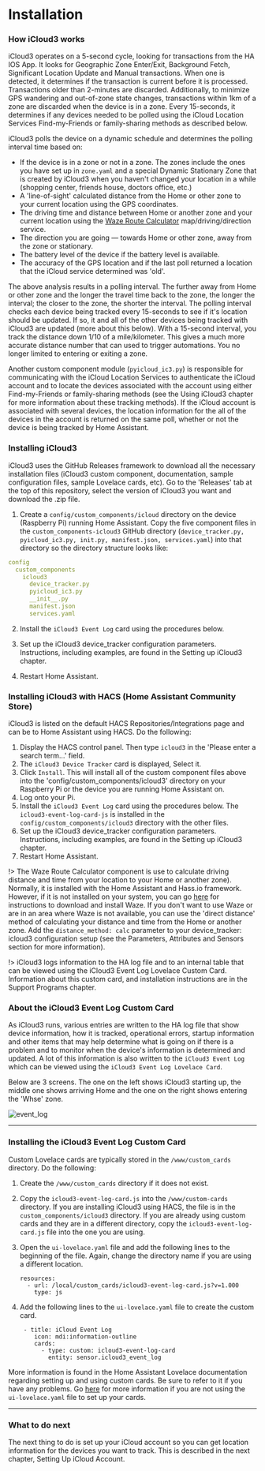 # Installation

### How iCloud3 works

iCloud3 operates on a 5-second cycle, looking for transactions from the HA IOS App. It looks for Geographic Zone Enter/Exit, Background Fetch, Significant Location Update and Manual transactions. When one is detected, it determines if the transaction is current before it is processed. Transactions older than 2-minutes are discarded. Additionally, to minimize GPS wandering and out-of-zone state changes, transactions within 1km of a zone are discarded when the device is in a zone.  Every 15-seconds, it determines if any devices needed to be polled using the iCloud Location Services Find-my-Friends or family-sharing methods as described below.

iCloud3 polls the device on a dynamic schedule and determines the polling interval time based on:

- If the device is in a zone or not in a zone. The zones include the ones you have set up in `zone.yaml` and a special Dynamic Stationary Zone that is created by iCloud3 when you haven't changed your location in a while (shopping center, friends house, doctors office, etc.)
- A 'line-of-sight' calculated distance from the Home or other zone to your current location using the GPS coordinates.
- The driving time and distance between Home or another zone and your current location using the [Waze Route Calculator](http://www.waze.com) map/driving/direction service.
- The direction you are going — towards Home or other zone, away from the zone or stationary.
- The battery level of the device if the battery level is available.
- The accuracy of the GPS location and if the last poll returned a location that the iCloud service determined was 'old'.

The above analysis results in a polling interval. The further away from Home or other zone and the longer the travel time back to the zone, the longer the interval; the closer to the zone, the shorter the interval. The polling interval checks each device being tracked every 15-seconds to see if it's location should be updated. If so, it and all of the other devices being tracked with iCloud3 are updated (more about this below). With a 15-second interval, you track the distance down 1/10 of a mile/kilometer. This gives a much more accurate distance number that can used to trigger automations. You no longer limited to entering or exiting a zone.

Another custom component module (`pyicloud_ic3.py`) is responsible for communicating with the iCloud Location Services to authenticate the iCloud account and to locate the devices associated with the account using either Find-my-Friends or family-sharing methods (see the Using iCloud3 chapter for more information about these tracking methods). If the iCloud account is associated with several devices, the location information for the all of the devices in the account is returned on the same poll, whether or not the device is being tracked by Home Assistant.

### Installing iCloud3

iCloud3 uses the GitHub Releases framework to download all the necessary installation files (iCloud3 custom component, documentation, sample configuration files, sample Lovelace cards, etc). Go to the 'Releases' tab at the top of this repository, select the version of iCloud3 you want and download the .zip file.

1. Create a `config/custom_components/icloud` directory on the device (Raspberry Pi) running Home Assistant. Copy the five component files in the `custom_components-icloud3` GitHub directory (`device_tracker.py, pyicloud_ic3.py, init.py, manifest.json, services.yaml`) into that directory so the directory structure looks like:

```yaml
config
  custom_components
    icloud3
      device_tracker.py
      pyicloud_ic3.py
      __init__.py
      manifest.json
      services.yaml
```

2. Install the `iCloud3 Event Log` card using the procedures below.

3. Set up the iCloud3 device_tracker configuration parameters. Instructions, including examples, are found in the Setting up iCloud3 chapter.
4. Restart Home Assistant.

### Installing iCloud3 with HACS (Home Assistant Community Store)

iCloud3 is listed on the default HACS Repositories/Integrations page and can be to Home Assistant using HACS. Do the following:

1. Display the HACS control panel. Then type `icloud3` in the 'Please enter a search term...' field.
2. The `iCloud3 Device Tracker` card is displayed, Select it.
3. Click `Install`. This will install all of the custom component files above into the 'config/custom_components/icloud3' directory on your Raspberry Pi or the device you are running Home Assistant on.
4. Log onto your Pi.
5. Install the `iCloud3 Event Log` card using the procedures below. The `icloud3-event-log-card-js` is installed in the `config/custom_components/icloud3` directory with the other files.
6. Set up the iCloud3 device_tracker configuration parameters. Instructions, including examples, are found in the Setting up iCloud3 chapter.
7. Restart Home Assistant.

!> The Waze Route Calculator component is use to calculate driving distance and time from your location to your Home or another zone). Normally, it is installed with the Home Assistant and Hass.io framework. However, if it is not installed on your system, you can go [here](https://github.com/kovacsbalu/WazeRouteCalculator) for instructions to download and install Waze. If you don't want to use Waze or are in an area where Waze is not available, you can use the 'direct distance' method of calculating your distance and time from the Home or another zone. Add the `distance_method: calc` parameter to your device_tracker: icloud3 configuration setup (see the Parameters, Attributes and Sensors section for more information).

!> iCloud3 logs information to the HA log file and to an internal table that can be viewed using the iCloud3 Event Log Lovelace Custom Card. Information about this custom card, and installation instructions are in the Support Programs chapter.

### About the iCloud3 Event Log Custom Card
As iCloud3 runs, various entries are written to the HA log file that show device information, how it is tracked, operational errors, startup information and other items that may help determine what is going on if there is a problem and to monitor when the device's information is determined and updated. A lot of this information is also written to the `iCloud3 Event Log` which can be viewed using the `iCloud3 Event Log Lovelace Card`.

Below are 3 screens. The one on the left shows iCloud3 starting up, the middle one shows arriving Home and the one on the right shows entering the 'Whse' zone.

![event_log](../images/event_log_initializing.jpg)

---
### Installing the iCloud3 Event Log Custom Card
Custom Lovelace cards are typically stored in the `/www/custom_cards` directory. Do the following:

1. Create the `/www/custom_cards` directory if it does not exist.

2. Copy the `icloud3-event-log-card.js` into the `/www/custom-cards` directory. If you are installing iCloud3 using HACS, the file is in the `custom_components/icloud3` directory. If you are already using custom cards and they are in a different directory, copy the `icloud3-event-log-card.js` file into the one you are using.

3. Open the `ui-lovelace.yaml` file and add the following lines to the beginning of the file. Again, change the directory name if you are using a different location.

   ```
   resources:
     - url: /local/custom_cards/icloud3-event-log-card.js?v=1.000
       type: js
   ```

4. Add the following lines to the `ui-lovelace.yaml` file to create the custom card.

   ```
    - title: iCloud Event Log
       icon: mdi:information-outline
       cards:
         - type: custom: icloud3-event-log-card
           entity: sensor.icloud3_event_log
   ```

More information is found in the Home Assistant Lovelace documentation regarding setting up and using custom cards. Be sure to refer to it if you have any problems. Go [here](https://community.home-assistant.io/t/how-do-i-add-custom-cards-with-the-lovelace-ui/97902) for more information if you are not using the `ui-lovelace.yaml` file to set up your cards.

------

### What to do next

The next thing to do is set up your iCloud account so you can get location information for the devices you want to track. This is described in the next chapter, Setting Up iCloud Account.
